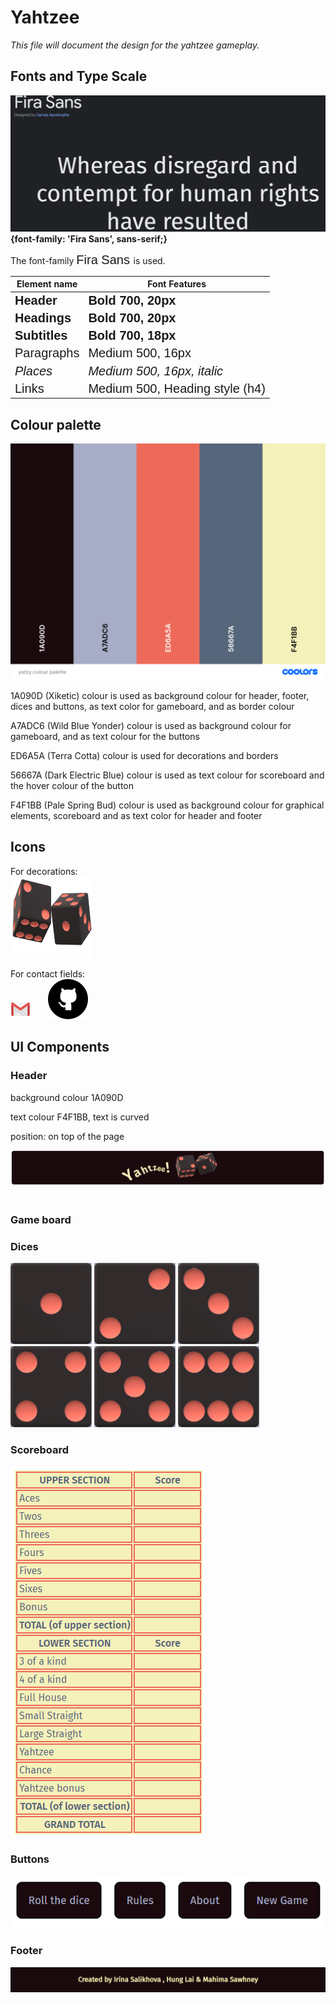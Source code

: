 # Yahtzee

*This file will document the design for the yahtzee gameplay.*
<link rel="preconnect" href="https://fonts.googleapis.com">
<link rel="preconnect" href="https://fonts.gstatic.com" crossorigin>
<link href="https://fonts.googleapis.com/css2?family=Fira+Sans:ital,wght@0,200;0,400;0,600;1,400;1,600&display=swap" rel="stylesheet">

## Fonts and Type Scale
![This is the font Fira Sans!](assets/fira_sans.png)
**{font-family: 'Fira Sans', sans-serif;}**

The font-family <span style="font-family: 'Fira Sans', sans-serif; font-size:20px;"> Fira Sans </span> is used.

| Element name   | Font Features |
| ------------ | ------------ |
|<span style="font-family: 'Fira Sans', sans-serif; font-size:20px;  font-weight:700;">  Header </span>  | <span style="font-family: 'Fira Sans', sans-serif; font-size:20px; font-weight:700;">  Bold 700, 20px </span>  |
|<span style="font-family: 'Fira Sans', sans-serif; font-size:20px; font-weight:700;">  Headings </span>  | <span style="font-family: 'Fira Sans', sans-serif; font-size:20px; font-weight:700;">  Bold 700, 20px  </span>  |
|<span style="font-family: 'Fira Sans', sans-serif; font-size:20px; font-weight:700;">  Subtitles </span>  | <span style="font-family: 'Fira Sans', sans-serif; font-size:20px; font-weight:700;">   Bold 700, 18px  </span>  |
|<span style="font-family: 'Fira Sans', sans-serif; font-size:20px; font-weight:500;">  Paragraphs </span>  | <span style="font-family: 'Fira Sans', sans-serif; font-size:20px; font-weight:500;">  Medium 500, 16px  </span>  |
|<span style="font-family: 'Fira Sans', sans-serif; font-size:20px; font-weight:500;">  _Places_ </span>  | <span style="font-family: 'Fira Sans', sans-serif; font-size:20px; font-weight:500;">  _Medium 500, 16px, italic_  </span>  |
|<span style="font-family: 'Fira Sans', sans-serif; font-size:20px; font-weight:500;"> Links</span>  | <span style="font-family: 'Fira Sans', sans-serif; font-size:20px; font-weight:500;">  Medium 500, Heading style (h4)</span>  |


## Colour palette
![This is the color palette!](assets/yatzy_colour_palette.png)

1A090D (Xiketic) colour is used as background colour for header, footer, dices and buttons, 
as text color for gameboard, and as border colour

A7ADC6 (Wild Blue Yonder) colour is used as background colour for gameboard, and as text colour for the buttons

ED6A5A (Terra Cotta) colour  is used for decorations and borders

56667A (Dark Electric Blue) colour is used as text colour for scoreboard and the hover colour of the button

F4F1BB (Pale Spring Bud) colour is used as background colour for graphical elements, scoreboard 
and as text color for header and footer

## Icons

For decorations: <br>
<img src="assets/dices.png"  width=130px height=130px> </img>
<br>

For contact fields: <br>
![gmail](assets/gmail.png "gmail") &nbsp; &nbsp; &nbsp;
![github](assets/github.png "github") &nbsp; &nbsp; &nbsp; 


## UI Components

### Header

background colour 1A090D 

text colour F4F1BB, text is curved

position: on top of the page

![header](assets/header.png "header")
<br> <br>

### Game board

### Dices

<img src="assets/dice-1.png"  width=130px height=130px> </img>
<img src="assets/dice-2.png"  width=130px height=130px> </img>
<img src="assets/dice-3.png"  width=130px height=130px> </img>
<img src="assets/dice-4.png"  width=130px height=130px> </img>
<img src="assets/dice-5.png"  width=130px height=130px> </img>
<img src="assets/dice-6.png"  width=130px height=130px> </img>

### Scoreboard

![This is the scoreboard](assets/scoreboard.png "Scoreboard")

### Buttons 

![buttons](assets/buttons.png "buttons")

### Footer

![This is the footer!](assets/footer.png)